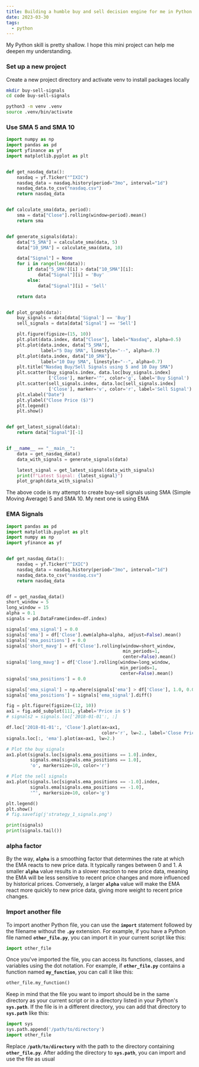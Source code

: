 ```yaml
---
title: Building a humble buy and sell decision engine for me in Python
date: 2023-03-30
tags:
  - python
---
```


My Python skill is pretty shallow. I hope this mini project can help me deepen my understanding.

### Set up a new project

Create a new project directory and activate venv to install packages locally

```bash
mkdir buy-sell-signals
cd code buy-sell-signals

python3 -m venv .venv
source .venv/bin/activate
```

### Use SMA 5 and SMA 10

```python
import numpy as np
import pandas as pd
import yfinance as yf
import matplotlib.pyplot as plt


def get_nasdaq_data():
    nasdaq = yf.Ticker("^IXIC")
    nasdaq_data = nasdaq.history(period="3mo", interval="1d")
    nasdaq_data.to_csv("nasdaq.csv")
    return nasdaq_data


def calculate_sma(data, period):
    sma = data["Close"].rolling(window=period).mean()
    return sma


def generate_signals(data):
    data["5_SMA"] = calculate_sma(data, 5)
    data["10_SMA"] = calculate_sma(data, 10)

    data["Signal"] = None
    for i in range(len(data)):
        if data["5_SMA"][i] > data["10_SMA"][i]:
            data["Signal"][i] = 'Buy'
        else:
            data["Signal"][i] = 'Sell'

    return data


def plot_graph(data):
    buy_signals = data[data['Signal'] == 'Buy']
    sell_signals = data[data['Signal'] == 'Sell']

    plt.figure(figsize=(15, 10))
    plt.plot(data.index, data["Close"], label="Nasdaq", alpha=0.5)
    plt.plot(data.index, data["5_SMA"],
             label="5 Day SMA", linestyle="--", alpha=0.7)
    plt.plot(data.index, data["10_SMA"],
             label="10 Day SMA", linestyle="--", alpha=0.7)
    plt.title("Nasdaq Buy/Sell Signals using 5 and 10 Day SMA")
    plt.scatter(buy_signals.index, data.loc[buy_signals.index]
                ['Close'], marker='^', color='g', label='Buy Signal')
    plt.scatter(sell_signals.index, data.loc[sell_signals.index]
                ['Close'], marker='v', color='r', label='Sell Signal')
    plt.xlabel("Date")
    plt.ylabel("Close Price ($)")
    plt.legend()
    plt.show()


def get_latest_signal(data):
    return data["Signal"][-1]


if __name__ == "__main__":
    data = get_nasdaq_data()
    data_with_signals = generate_signals(data)

    latest_signal = get_latest_signal(data_with_signals)
    print(f"Latest Signal: {latest_signal}")
    plot_graph(data_with_signals)
```

The above code is my attempt to create buy-sell signals using SMA (Simple Moving Average) 5 and SMA 10. My next one is using EMA

### EMA Signals

```python
import pandas as pd
import matplotlib.pyplot as plt
import numpy as np
import yfinance as yf


def get_nasdaq_data():
    nasdaq = yf.Ticker("^IXIC")
    nasdaq_data = nasdaq.history(period="3mo", interval="1d")
    nasdaq_data.to_csv("nasdaq.csv")
    return nasdaq_data


df = get_nasdaq_data()
short_window = 5
long_window = 15
alpha = 0.1
signals = pd.DataFrame(index=df.index)

signals['ema_signal'] = 0.0
signals['ema'] = df['Close'].ewm(alpha=alpha, adjust=False).mean()
signals['ema_positions'] = 0.0
signals['short_mavg'] = df['Close'].rolling(window=short_window,
                                            min_periods=1,
                                            center=False).mean()
signals['long_mavg'] = df['Close'].rolling(window=long_window,
                                           min_periods=1,
                                           center=False).mean()
signals['sma_positions'] = 0.0

signals['ema_signal'] = np.where(signals['ema'] > df['Close'], 1.0, 0.0)
signals['ema_positions'] = signals['ema_signal'].diff()

fig = plt.figure(figsize=(12, 10))
ax1 = fig.add_subplot(111, ylabel='Price in $')
# signals2 = signals.loc['2018-01-01':, :]

df.loc['2018-01-01':, 'Close'].plot(ax=ax1,
                                    color='r', lw=2., label='Close Price')
signals.loc[:, 'ema'].plot(ax=ax1, lw=2.)

# Plot the buy signals
ax1.plot(signals.loc[signals.ema_positions == 1.0].index,
         signals.ema[signals.ema_positions == 1.0],
         'o', markersize=10, color='r')

# Plot the sell signals
ax1.plot(signals.loc[signals.ema_positions == -1.0].index,
         signals.ema[signals.ema_positions == -1.0],
         '^', markersize=10, color='g')

plt.legend()
plt.show()
# fig.savefig(j'strategy_1_signals.png')

print(signals)
print(signals.tail())
```

### alpha factor

By the way, **`alpha`** is a smoothing factor that determines the rate at which the EMA reacts to new price data. It typically ranges between 0 and 1. A smaller **`alpha`** value results in a slower reaction to new price data, meaning the EMA will be less sensitive to recent price changes and more influenced by historical prices. Conversely, a larger **`alpha`** value will make the EMA react more quickly to new price data, giving more weight to recent price changes.

### Import another file

To import another Python file, you can use the **`import`** statement followed by the filename without the **`.py`** extension. For example, if you have a Python file named **`other_file.py`**, you can import it in your current script like this:

```python
import other_file
```

Once you've imported the file, you can access its functions, classes, and variables using the dot notation. For example, if **`other_file.py`** contains a function named **`my_function`**, you can call it like this:

```python
other_file.my_function()
```

Keep in mind that the file you want to import should be in the same directory as your current script or in a directory listed in your Python's **`sys.path`**. If the file is in a different directory, you can add that directory to **`sys.path`** like this:

```python
import sys
sys.path.append('/path/to/directory')
import other_file
```

Replace **`/path/to/directory`** with the path to the directory containing **`other_file.py`**. After adding the directory to **`sys.path`**, you can import and use the file as usual


